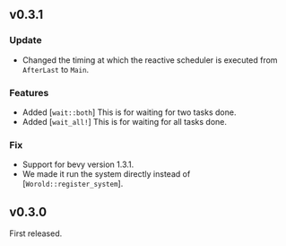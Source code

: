 ## v0.3.1

### Update

- Changed the timing at which the reactive scheduler is executed from `AfterLast` to `Main`.

### Features

- Added [`wait::both`] This is for waiting for two tasks done.
- Added [`wait_all!`] This is for waiting for all tasks done.

### Fix

- Support for bevy version 1.3.1.
- We made it run the system directly instead of [`Worold::register_system`].

## v0.3.0

First released.
